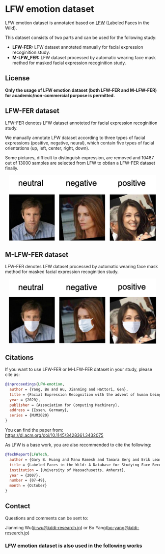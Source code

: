 # LFW emotion dataset

LFW emotion dataset is annotated based on [LFW](http://vis-www.cs.umass.edu/lfw/) (Labeled Faces in the Wild).

This dataset consists of two parts and can be used for the following study:

* **LFW-FER:**  LFW dataset annoteted manually for facial expression recoginition study.
* **M-LFW_FER:**  LFW dataset processed by automatic wearing face mask method for masked facial expression recoginition study.


## License
**Only the usage of LFW emotion dataset (both LFW-FER and M-LFW-FER) for academic/non-commercial purpose is permitted.**


## LFW-FER dataset

LFW-FER denotes LFW dataset annoteted for facial expression recoginition study.

We manually annotate LFW dataset according to three types of facial expressions (positive, negative, neural), which contain five types of facial orientations (up, left, center, right, down).

Some pictures, difficult to distinguish expression, are removed and 10487 out of 13000 samples are selected from LFW to obtian a LFW-FER dataset finally.

<div align="center"><img src="./LFW-FER-sample.png" width="480px"></div>


## M-LFW-FER dataset

LFW-FER denotes LFW dataset processed by automatic wearing face mask method for masked facial expression recoginition study.

<div align="center"><img src="./M-LFW-FER-sample.png" width="480px"></div>


## Citations

If you want to use LFW-FER or M-LFW-FER dataset in your study, please cite as:

```BibTeX
@inproceedings{LFW-emotion,
  author = {Yang, Bo and Wu, Jianming and Hattori, Gen},
  title = {Facial Expression Recognition with the advent of human beings all behind face masks},
  year = {2020},
  publisher = {Association for Computing Machinery},
  address = {Essen, Germany},
  series = {MUM2020}
}
```
You can find the paper from: https://dl.acm.org/doi/10.1145/3428361.3432075

As LFW is a base work, you are also recommended to cite the following:


```BibTeX
@TechReport{LFWTech,
  author = {Gary B. Huang and Manu Ramesh and Tamara Berg and Erik Learned-Miller},
  title = {Labeled Faces in the Wild: A Database for Studying Face Recognition in Unconstrained Environments},
  institution = {University of Massachusetts, Amherst},
  year = {2007},
  number = {07-49},
  month = {October}
}
```

## Contact

Questions and comments can be sent to:

Jianming Wu(ji-wu@kddi-research.jp) or Bo Yang(bo-yang@kddi-research.jp)


### LFW emotion dataset is also used in the following works


